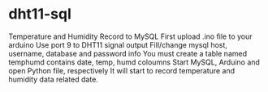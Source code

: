 # dht11-sql
Temperature and Humidity Record to MySQL
First upload .ino file to your arduino
Use port 9  to DHT11 signal output
Fill/change mysql host, username, database and password info
You must create a table named temphumd contains date, temp, humd coloumns
Start MySQL, Arduino and open Python file, respectively
It will start to record temperature and humidity data related date.
